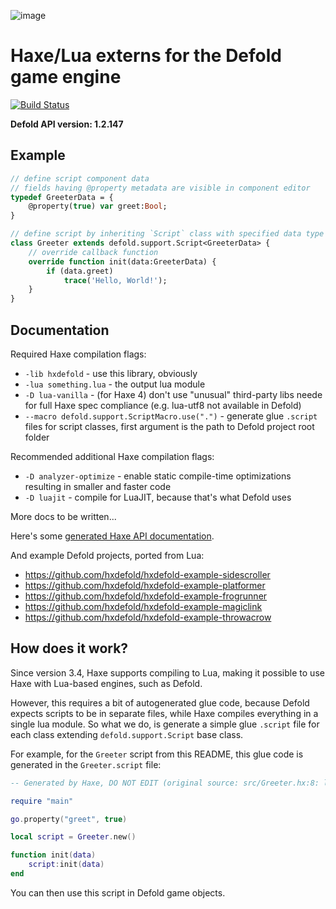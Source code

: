 ![image](https://cloud.githubusercontent.com/assets/576184/15849567/80f4ada8-2c93-11e6-8430-5b5dbe5e58a3.png)

# Haxe/Lua externs for the Defold game engine

[![Build Status](https://travis-ci.org/hxdefold/hxdefold.svg?branch=master)](https://travis-ci.org/hxdefold/hxdefold)

**Defold API version: 1.2.147**

## Example

```haxe
// define script component data
// fields having @property metadata are visible in component editor
typedef GreeterData = {
    @property(true) var greet:Bool;
}

// define script by inheriting `Script` class with specified data type
class Greeter extends defold.support.Script<GreeterData> {
    // override callback function
    override function init(data:GreeterData) {
        if (data.greet)
            trace('Hello, World!');
    }
}
```

## Documentation

Required Haxe compilation flags:
 * `-lib hxdefold` - use this library, obviously
 * `-lua something.lua` - the output lua module
 * `-D lua-vanilla` - (for Haxe 4) don't use "unusual" third-party libs neede for full Haxe spec compliance (e.g. lua-utf8 not available in Defold)
 * `--macro defold.support.ScriptMacro.use(".")` - generate glue `.script` files for script classes, first argument is the path to Defold project root folder

Recommended additional Haxe compilation flags:
 * `-D analyzer-optimize` - enable static compile-time optimizations resulting in smaller and faster code
 * `-D luajit` - compile for LuaJIT, because that's what Defold uses

More docs to be written...

Here's some [generated Haxe API documentation](http://hxdefold.github.io/hxdefold/).

And example Defold projects, ported from Lua:
 * https://github.com/hxdefold/hxdefold-example-sidescroller
 * https://github.com/hxdefold/hxdefold-example-platformer
 * https://github.com/hxdefold/hxdefold-example-frogrunner
 * https://github.com/hxdefold/hxdefold-example-magiclink
 * https://github.com/hxdefold/hxdefold-example-throwacrow

## How does it work?

Since version 3.4, Haxe supports compiling to Lua, making it possible to use Haxe with Lua-based engines, such as Defold.

However, this requires a bit of autogenerated glue code, because Defold expects scripts to be in separate files, while
Haxe compiles everything in a single lua module. So what we do, is generate a simple glue `.script` file for each class
extending `defold.support.Script` base class.

For example, for the `Greeter` script from this README, this glue code is generated in the `Greeter.script` file:

```lua
-- Generated by Haxe, DO NOT EDIT (original source: src/Greeter.hx:8: lines 8-14)

require "main"

go.property("greet", true)

local script = Greeter.new()

function init(data)
    script:init(data)
end
```

You can then use this script in Defold game objects.
